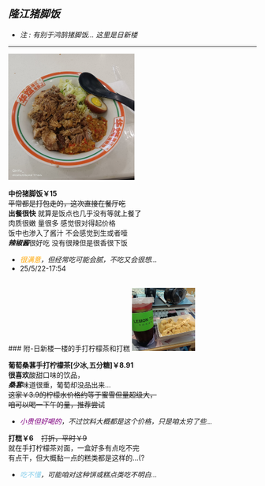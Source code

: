 ## *隆江猪脚饭*      
* *注 : 有别于鸿鹄猪脚饭... 这里是日新楼*    
---       

<img src="./img/0_猪脚饭.jpg" style="width:256px">    

**中份猪脚饭￥15**    
~~平常都是打包走的，这次直接在餐厅吃~~     
**出餐很快** 就算是饭点也几乎没有等就上餐了    
肉质很嫩 量很多 感觉很对得起价格   
饭中也渗入了酱汁 不会感觉到生或者噎    
***辣椒酱***很好吃 没有很辣但是很香很下饭    
* *<span style="color:orange">很满意</span>，但经常吃可能会腻，不吃又会很想...*    
* 25/5/22-17:54     

<br>    
### 附-日新楼一楼的手打柠檬茶和打糕    

<img src="./img/0_1_柠檬茶和打糕.jpg" style="width:128px">

**葡萄桑葚手打柠檬茶[少冰,五分糖]￥8.91**    
**很喜欢**酸甜口味的饮品，     
***桑葚***味道很重，葡萄却没品出来...    
~~这家￥3.9的柠檬水价格约等于蜜雪但量超级大，~~    
~~咱可以喝一下午的量，推荐尝试~~    
* *<span style="color:purple">小贵但好喝的</span>，不过饮料大概都是这个价格，只是咱太穷了些...*    

**打糕￥6**&nbsp;&nbsp;&nbsp;&nbsp;~~打折，平时￥9~~    
就在手打柠檬茶对面，一盒好多有点吃不完    
有点干，但大概黏一点的糕类都是这样的...(?    
* *<span style="color:skyblue">吃不懂</span>，可能咱对这种饼或糕点类吃不明白...*




